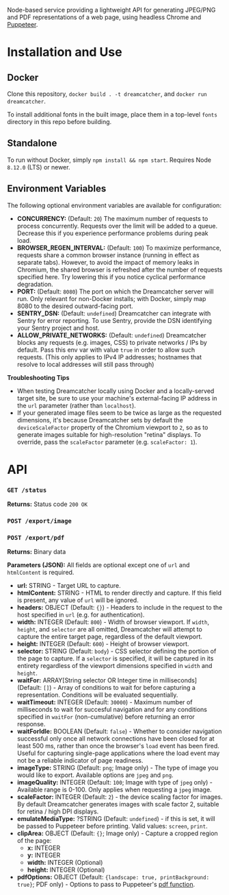 Node-based service providing a lightweight API for generating JPEG/PNG and PDF representations of a web page, using headless Chrome and [Puppeteer](https://pptr.dev/).

# Installation and Use

## Docker

Clone this repository, `docker build . -t dreamcatcher`, and `docker run dreamcatcher`.

To install additional fonts in the built image, place them in a top-level `fonts` directory in this repo before building.

## Standalone

To run without Docker, simply `npm install && npm start`. Requires Node `8.12.0` (LTS) or newer.

## Environment Variables

The following optional environment variables are available for configuration:

- **CONCURRENCY:** (Default: `20`) The maximum number of requests to process concurrently. Requests over the limit will be added to a queue. Decrease this if you experience performance problems during peak load.
- **BROWSER_REGEN_INTERVAL:** (Default: `100`) To maximize performance, requests share a common browser instance (running in effect as separate tabs). However, to avoid the impact of memory leaks in Chromium, the shared browser is refreshed after the number of requests specified here. Try lowering this if you notice cyclical performance degradation.
- **PORT:** (Default: `8080`) The port on which the Dreamcatcher server will run. Only relevant for non-Docker installs; with Docker, simply map 8080 to the desired outward-facing port.
- **SENTRY_DSN:** (Default: `undefined`) Dreamcatcher can integrate with Sentry for error reporting. To use Sentry, provide the DSN identifying your Sentry project and host.
- **ALLOW_PRIVATE_NETWORKS:** (Default: `undefined`) Dreamcatcher blocks any requests (e.g. images, CSS) to private networks / IPs by default. Pass this env var with value `true` in order to allow such requests. (This only applies to IPv4 IP addresses; hostnames that resolve to local addresses will still pass through)

**Troubleshooting Tips**
- When testing Dreamcatcher locally using Docker and a locally-served target site, be sure to use your machine's external-facing IP address in the `url` parameter (rather than `localhost`).
- If your generated image files seem to be twice as large as the requested dimensions, it's because Dreamcatcher sets by default the `deviceScaleFactor` property of the Chromium viewport to `2`, so as to generate images suitable for high-resolution "retina" displays. To override, pass the `scaleFactor` parameter (e.g. `scaleFactor: 1`).

# API

### `GET /status`

**Returns:** Status code `200 OK`

### `POST /export/image`
### `POST /export/pdf`

**Returns:** Binary data

**Parameters (JSON):** All fields are optional except one of `url` and `htmlContent` is required.

- **url:** STRING - Target URL to capture.
- **htmlContent:** STRING - HTML to render directly and capture. If this field is present, any value of `url` will be ignored.
- **headers:** OBJECT (Default: `{}`) - Headers to include in the request to the host specified in `url` (e.g. for authentication).
- **width:** INTEGER (Default: `800`) - Width of browser viewport. If `width`, `height`, and `selector` are all omitted, Dreamcatcher will attempt to capture the entire target page, regardless of the default viewport.
- **height:** INTEGER (Default: `600`) - Height of browser viewport.
- **selector:** STRING (Default: `body`) -  CSS selector defining the portion of the page to capture. If a `selector` is specified, it will be captured in its entirety regardless of the viewport dimensions specified in `width` and `height`.
- **waitFor:** ARRAY[String selector OR Integer time in milliseconds] (Default: `[]`) - Array of conditions to wait for before capturing a representation. Conditions will be evaluated sequentially.
- **waitTimeout:** INTEGER (Default: `30000`) - Maximum number of milliseconds to wait for succesful navigation and for any conditions specified in `waitFor` (non-cumulative) before returning an error response.
- **waitForIdle:** BOOLEAN (Default: `false`) - Whether to consider navigation successful only once all network connections have been closed for at least 500 ms, rather than once the browser's `load` event has been fired. Useful for capturing single-page applications where the load event may not be a reliable indicator of page readiness.
- **imageType:** STRING (Default: `png`; Image only) - The type of image you would like to export. Available options are `jpeg` and `png`.
- **imageQuality:** INTEGER (Default: `100`; Image with type of `jpeg` only) - Available range is 0-100. Only applies when requesting a `jpeg` image.
- **scaleFactor:** INTEGER (Default: `2`) - the device scaling factor for images. By default Dreamcatcher generates images with scale factor 2, suitable for retina / high DPI displays.
- **emulateMediaType:** ?STRING (Default: `undefined`) - if this is set, it will be passed to Puppeteer before printing. Valid values: `screen`, `print`.
- **clipArea:** OBJECT (Default: `{}`; Image only) - Capture a cropped region of the page:
  - **x:** INTEGER
  - **y:** INTEGER
  - **width:** INTEGER (Optional)
  - **height:** INTEGER (Optional)
- **pdfOptions:** OBJECT (Default: `{landscape: true, printBackground: true}`; PDF only) - Options to pass to Puppeteer's [pdf function](https://pptr.dev/#?product=Puppeteer&version=v1.9.0&show=api-pagepdfoptions).
